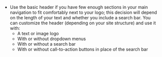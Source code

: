 - Use the basic header if you have few enough sections in your main navigation to fit comfortably next to your logo; this decision will depend on the length of your text and whether you include a search bar. You can customize the header (depending on your site structure) and use it with:
  - A text or image logo
  - With or without dropdown menus
  - With or without a search bar
  - With or without call-to-action buttons in place of the search bar
